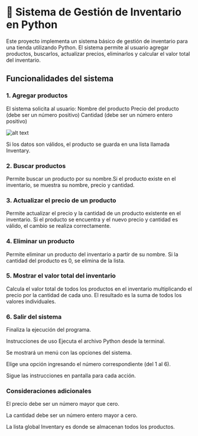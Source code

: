 # 🐍 Sistema de Gestión de Inventario en Python
Este proyecto implementa un sistema básico de gestión de inventario para una tienda utilizando Python. El sistema permite al usuario agregar productos, buscarlos, actualizar precios, eliminarlos y calcular el valor total del inventario.

## Funcionalidades del sistema
### 1. Agregar productos
El sistema solicita al usuario:
Nombre del producto
Precio del producto (debe ser un número positivo)
Cantidad (debe ser un número entero positivo)

![alt text](image.png)

Si los datos son válidos, el producto se guarda en una lista llamada Inventary.


### 2. Buscar productos
Permite buscar un producto por su nombre.Si el producto existe en el inventario, se muestra su nombre, precio y cantidad.

### 3. Actualizar el precio de un producto
Permite actualizar el precio y la cantidad de un producto existente en el inventario.
Si el producto se encuentra y el nuevo precio y cantidad es válido, el cambio se realiza correctamente.

### 4. Eliminar un producto
Permite eliminar un producto del inventario a partir de su nombre.
Si la cantidad del producto es 0, se elimina de la lista.

### 5. Mostrar el valor total del inventario
Calcula el valor total de todos los productos en el inventario multiplicando el precio por la cantidad de cada uno.
El resultado es la suma de todos los valores individuales.

### 6. Salir del sistema
Finaliza la ejecución del programa.

Instrucciones de uso
Ejecuta el archivo Python desde la terminal.

Se mostrará un menú con las opciones del sistema.

Elige una opción ingresando el número correspondiente (del 1 al 6).

Sigue las instrucciones en pantalla para cada acción.

### Consideraciones adicionales
El precio debe ser un número mayor que cero.

La cantidad debe ser un número entero mayor a cero.

La lista global Inventary es donde se almacenan todos los productos.
